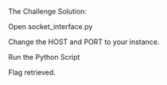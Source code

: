 The Challenge Solution:

Open socket_interface.py 

Change the HOST and PORT to your instance.

Run the Python Script

Flag retrieved.

